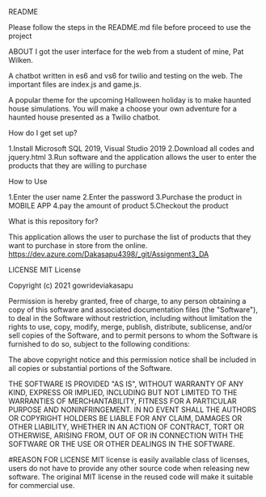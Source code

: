 README

Please follow the steps in the README.md file before proceed to use the project

ABOUT
I got the user interface for the web from a student of mine, Pat Wilken.

A chatbot written in es6 and vs6 for twilio and testing on the web. The important files are index.js and game.js.

A popular theme for the upcoming Halloween holiday is to make haunted house simulations. You will make a choose your own adventure for a haunted house presented as a Twilio chatbot.

How do I get set up?

1.Install Microsoft SQL 2019, Visual Studio 2019 
2.Download all codes and jquery.html 
3.Run software and the application allows the user to enter the products that they are willing to purchase

How to Use

1.Enter the user name 
2.Enter the password 
3.Purchase the product in MOBILE APP
4.pay the amount of product 
5.Checkout the product

What is this repository for?

This application allows the user to purchase the list of products that they want to purchase in store from the online. 
https://dev.azure.com/Dakasapu4398/_git/Assignment3_DA

LICENSE
MIT License

Copyright (c) 2021 gowrideviakasapu

Permission is hereby granted, free of charge, to any person obtaining a copy of this software and associated documentation files (the "Software"), to deal in the Software without restriction, including without limitation the rights to use, copy, modify, merge, publish, distribute, sublicense, and/or sell copies of the Software, and to permit persons to whom the Software is furnished to do so, subject to the following conditions:

The above copyright notice and this permission notice shall be included in all copies or substantial portions of the Software.

THE SOFTWARE IS PROVIDED "AS IS", WITHOUT WARRANTY OF ANY KIND, EXPRESS OR IMPLIED, INCLUDING BUT NOT LIMITED TO THE WARRANTIES OF MERCHANTABILITY, FITNESS FOR A PARTICULAR PURPOSE AND NONINFRINGEMENT. IN NO EVENT SHALL THE AUTHORS OR COPYRIGHT HOLDERS BE LIABLE FOR ANY CLAIM, DAMAGES OR OTHER LIABILITY, WHETHER IN AN ACTION OF CONTRACT, TORT OR OTHERWISE, ARISING FROM, OUT OF OR IN CONNECTION WITH THE SOFTWARE OR THE USE OR OTHER DEALINGS IN THE SOFTWARE.

#REASON FOR LICENSE
MIT license is easily available class of licenses, users do not have to provide any other source code when releasing new software. The original MIT license in the reused code will make it suitable for commercial use.

